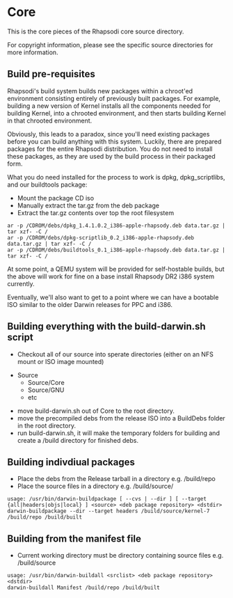# Core

This is the core pieces of the Rhapsodi core source directory.

For copyright information, please see the specific source directories for more information.

## Build pre-requisites
Rhapsodi's build system builds new packages within a chroot'ed environment consisting entirely of previously built packages. For example, building a new version of Kernel installs all the components needed for building Kernel, into a chrooted environment, and then starts building Kernel in that chrooted environment.

Obviously, this leads to a paradox, since you'll need existing packages before you can build anything with this system. Luckily, there are prepared packages for the entire Rhapsodi distribution. You do not need to install these packages, as they are used by the build process in their packaged form.

What you do need installed for the process to work is dpkg, dpkg_scriptlibs, and our buildtools package:
* Mount the package CD iso
* Manually extract the tar.gz from the deb package
* Extract the tar.gz contents over top the root filesystem

```
ar -p /CDROM/debs/dpkg_1.4.1.0.2_i386-apple-rhapsody.deb data.tar.gz | tar xzf- -C /
ar -p /CDROM/debs/dpkg-scriptlib_0.2_i386-apple-rhapsody.deb data.tar.gz | tar xzf- -C /
ar -p /CDROM/debs/buildtools_0.1_i386-apple-rhapsody.deb data.tar.gz | tar xzf- -C /
```

At some point, a QEMU system will be provided for self-hostable builds, but the above will work for fine on a base install Rhapsody DR2 i386 system currently.

Eventually, we'll also want to get to a point where we can have a bootable ISO similar to the older Darwin releases for PPC and i386.

## Building everything with the build-darwin.sh script
* Checkout all of our source into sperate directories (either on an NFS mount or ISO image mounted)
 - Source
   - Source/Core
   - Source/GNU
   - etc
* move build-darwin.sh out of Core to the root directory.
* move the precompiled debs from the release ISO into a BuildDebs folder in the root directory.
* run build-darwin.sh, it will make the temporary folders for building and create a /build directory for finished debs.

## Building indivdiual packages
* Place the debs from the Release tarball in a directory e.g. /build/repo
* Place the source files in a directory e.g. /build/source/

```
usage: /usr/bin/darwin-buildpackage [ --cvs | --dir ] [ --target {all|headers|objs|local} ] <source> <deb package repository> <dstdir>
darwin-buildpackage --dir --target headers /build/source/kernel-7 /build/repo /build/built
```

## Building from the manifest file
* Current working directory must be directory containing source files e.g. /build/source

```
usage: /usr/bin/darwin-buildall <srclist> <deb package repository> <dstdir>
darwin-buildall Manifest /build/repo /build/built
```
